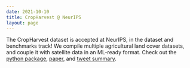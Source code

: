 ```yaml
---
date: 2021-10-10
title: CropHarvest @ NeurIPS
layout: page
---
```

The CropHarvest dataset is accepted at NeurIPS, in the dataset and benchmarks track! We compile multiple agricultural land cover datasets, and couple it with satellite data in an ML-ready format. Check out the [python package](https://github.com/nasaharvest/cropharvest), [paper](https://openreview.net/forum?id=JtjzUXPEaCu), and [tweet summary](https://twitter.com/gabriel_tseng/status/1490727718425710594).
